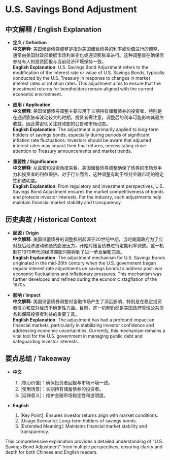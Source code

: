 # U.S. Savings Bond Adjustment

## 中文解释 / English Explanation

* **定义 / Definition**  
  **中文解释**: 美国储蓄债券调整是指对美国储蓄债券的利率或价值进行的调整，通常由美国财政部根据市场利率变化或通货膨胀率进行。这种调整旨在确保债券持有人的投资回报与当前经济环境保持一致。  
  **English Explanation**: U.S. Savings Bond Adjustment refers to the modification of the interest rate or value of U.S. Savings Bonds, typically conducted by the U.S. Treasury in response to changes in market interest rates or inflation rates. This adjustment aims to ensure that the investment returns for bondholders remain aligned with the current economic environment.

* **应用 / Application**  
  **中文解释**: 美国储蓄债券调整主要应用于长期持有储蓄债券的投资者，特别是在通货膨胀率波动较大的时期。投资者需注意，调整后的利率可能影响其最终收益，因此需密切关注财政部的公告和市场动态。  
  **English Explanation**: The adjustment is primarily applied to long-term holders of savings bonds, especially during periods of significant inflation rate fluctuations. Investors should be aware that adjusted interest rates may impact their final returns, necessitating close attention to Treasury announcements and market trends.

* **重要性 / Significance**  
  **中文解释**: 从监管和投资角度来看，美国储蓄债券调整确保了债券的市场竞争力和投资者的利益保护。对于行业而言，这种调整有助于维持金融市场的稳定性和透明度。  
  **English Explanation**: From regulatory and investment perspectives, U.S. Savings Bond Adjustment ensures the market competitiveness of bonds and protects investor interests. For the industry, such adjustments help maintain financial market stability and transparency.

## 历史典故 / Historical Context

* **起源 / Origin**  
  **中文解释**: 美国储蓄债券的调整机制起源于20世纪中期，当时美国政府为了应对战后经济波动和通货膨胀压力，开始对储蓄债券进行定期利率调整。这一机制在1970年代的经济滞胀时期得到了进一步发展和完善。  
  **English Explanation**: The adjustment mechanism for U.S. Savings Bonds originated in the mid-20th century when the U.S. government began regular interest rate adjustments on savings bonds to address post-war economic fluctuations and inflationary pressures. This mechanism was further developed and refined during the economic stagflation of the 1970s.

* **影响 / Impact**  
  **中文解释**: 美国储蓄债券调整对金融市场产生了深远影响，特别是在稳定投资者信心和应对经济不确定性方面。目前，这一机制仍然是美国政府管理公共债务和保障投资者利益的重要工具。  
  **English Explanation**: The adjustment has had a profound impact on financial markets, particularly in stabilizing investor confidence and addressing economic uncertainties. Currently, this mechanism remains a vital tool for the U.S. government in managing public debt and safeguarding investor interests.

## 要点总结 / Takeaway

* **中文**  
  1. [核心价值]：确保投资者回报与市场环境一致。
  2. [使用场景]：长期持有储蓄债券的投资者。
  3. [延伸意义]：维护金融市场稳定性和透明度。

* **English**  
  1. [Key Point]: Ensures investor returns align with market conditions.
  2. [Usage Scenario]: Long-term holders of savings bonds.
  3. [Extended Meaning]: Maintains financial market stability and transparency.

This comprehensive explanation provides a detailed understanding of "U.S. Savings Bond Adjustment" from multiple perspectives, ensuring clarity and depth for both Chinese and English readers.